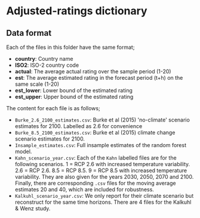 # Adjusted-ratings dictionary

## Data format

Each of the files in this folder have the same format;

* **country**: Country name
* **ISO2**: ISO-2 country code
* **actual**: The average actual rating over the sample period (1-20)
* **est**: The average estimated rating in the forecast period (t+h) on the same scale (1-20)
* **est_lower**: Lower bound of the estimated rating
* **est_upper**: Upper bound of the estimated rating

The content for each file is as follows;

* `Burke_2.6_2100_estimates.csv`: Burke et al (2015) 'no-climate' scenario estimates for 2100. Labelled as 2.6 for convenience
* `Burke_8.5_2100_estimates.csv`: Burke et al (2015) climate change scenario estimates for 2100.
* `Insample_estimates.csv`: Full insample estimates of the random forest model.
* `Kahn_scenario_year.csv`: Each of the `Kahn` labelled files are for the following scenarios. 1 = RCP 2.6 with increased temperature variability. 2.6 = RCP 2.6. 8.5 = RCP 8.5. 9 = RCP 8.5 with increased temperature variability. They are also given for the years 2030, 2050, 2070 and 2100. Finally, there are corresponding `.csv` files for the moving average estimates 20 and 40, which are included for robustness.
* `Kalkuhl_scenario_year.csv`: We only report for their climate scenario but reconstruct for the same time horizons. There are 4 files for the Kalkuhl & Wenz study.


